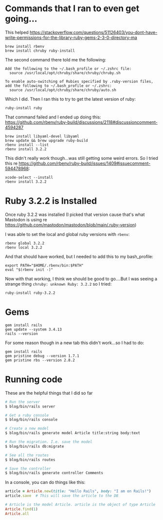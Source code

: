# Commands that I ran to even get going...

This helped https://stackoverflow.com/questions/51126403/you-dont-have-write-permissions-for-the-library-ruby-gems-2-3-0-directory-ma

```
brew install rbenv
brew install chruby ruby-install
```

The second command there told me the following:
```
Add the following to the ~/.bash_profile or ~/.zshrc file:
  source /usr/local/opt/chruby/share/chruby/chruby.sh

To enable auto-switching of Rubies specified by .ruby-version files,
add the following to ~/.bash_profile or ~/.zshrc:
  source /usr/local/opt/chruby/share/chruby/auto.sh
```

Which I did. Then I ran this to try to get the latest version of ruby:
```
ruby-install ruby
```


That command failed and I ended up doing this:
https://github.com/rbenv/ruby-build/discussions/2118#discussioncomment-4594287

```
brew install libyaml-devel libyaml
brew update && brew upgrade ruby-build
rbenv install --list
rbenv install 3.2.2
```

This didn't really work though...was still getting some weird errors. So I tried this re https://github.com/rbenv/ruby-build/issues/1409#issuecomment-594478968:
```
xcode-select --install
rbenv install 3.2.2
```

# Ruby 3.2.2 is Installed
Once ruby 3.2.2 was installed (I picked that version cause that's what Mastodon is using re https://github.com/mastodon/mastodon/blob/main/.ruby-version)

I was able to set the local and global ruby versions with `rbenv`:
```
rbenv global 3.2.2
rbenv local 3.2.2
```

And that should have worked, but I needed to add this to my bash_profile:
```
export PATH="$HOME/.rbenv/bin:$PATH"
eval "$(rbenv init -)"
```

Now with that working, I think we should be good to go....But I was seeing a strange thing `chruby: unknown Ruby: 3.2.2` so I tried:
```
ruby-install ruby-3.2.2
```

# Gems

```
gem install rails
gem update --system 3.4.13
rails --version
```

For some reason though in a new tab this didn't work...so I had to do:
```
gem install rails
gem pristine debug --version 1.7.1
gem pristine rbs --version 2.8.2
```

# Running code

These are the helpful things that I did so far

```bash
# Run the server
$ blog/bin/rails server

# Get a ruby console
$ blog/bin/rails console

# Create a new model
$ blog/bin/rails generate model Article title:string body:text

# Run the migration. I.e. save the model
$ blog/bin/rails db:migrate

# See all the routes
$ blog/bin/rails routes

# Save the controller
$ blog/bin/rails generate controller Comments
```

In a console, you can do things like this:
```ruby
article = Article.new(title: "Hello Rails", body: "I am on Rails!")
article.save  # This will save the article to the DB

# Article is the model Article. article is the object of type Article
Article.find(1)
Article.all
```
